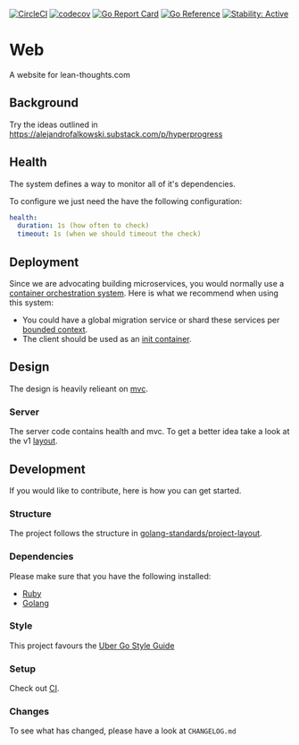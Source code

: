 [![CircleCI](https://circleci.com/gh/alexfalkowski/web.svg?style=svg)](https://circleci.com/gh/alexfalkowski/web)
[![codecov](https://codecov.io/gh/alexfalkowski/web/graph/badge.svg?token=S9SPVVYQAY)](https://codecov.io/gh/alexfalkowski/web)
[![Go Report Card](https://goreportcard.com/badge/github.com/alexfalkowski/web)](https://goreportcard.com/report/github.com/alexfalkowski/web)
[![Go Reference](https://pkg.go.dev/badge/github.com/alexfalkowski/web.svg)](https://pkg.go.dev/github.com/alexfalkowski/web)
[![Stability: Active](https://masterminds.github.io/stability/active.svg)](https://masterminds.github.io/stability/active.html)

# Web

A website for lean-thoughts.com

## Background

Try the ideas outlined in https://alejandrofalkowski.substack.com/p/hyperprogress

## Health

The system defines a way to monitor all of it's dependencies.

To configure we just need the have the following configuration:

```yaml
health:
  duration: 1s (how often to check)
  timeout: 1s (when we should timeout the check)
```

## Deployment

Since we are advocating building microservices, you would normally use a [container orchestration system](https://newrelic.com/blog/best-practices/container-orchestration-explained). Here is what we recommend when using this system:
- You could have a global migration service or shard these services per [bounded context](https://martinfowler.com/bliki/BoundedContext.html).
- The client should be used as an [init container](https://kubernetes.io/docs/concepts/workloads/pods/init-containers/).

## Design

The design is heavily relieant on [mvc](https://github.com/alexfalkowski/go-service/tree/master/net/http/mvc).

### Server

The server code contains health and mvc. To get a better idea take a look at the v1 [layout](server/v1).

## Development

If you would like to contribute, here is how you can get started.

### Structure

The project follows the structure in [golang-standards/project-layout](https://github.com/golang-standards/project-layout).

### Dependencies

Please make sure that you have the following installed:
- [Ruby](.ruby-version)
- [Golang](go.mod)

### Style

This project favours the [Uber Go Style Guide](https://github.com/uber-go/guide/blob/master/style.md)

### Setup

Check out [CI](.circleci/config.yml).

### Changes

To see what has changed, please have a look at `CHANGELOG.md`
